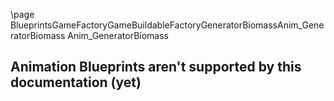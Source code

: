 \page BlueprintsGameFactoryGameBuildableFactoryGeneratorBiomassAnim_GeneratorBiomass Anim_GeneratorBiomass
## Animation Blueprints aren't supported by this documentation (yet)
